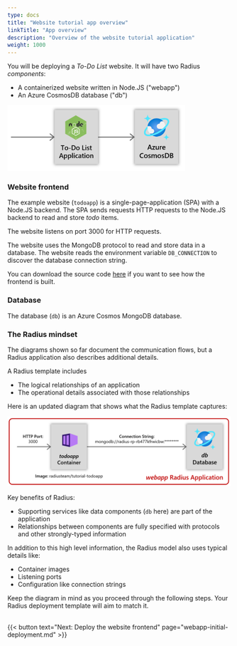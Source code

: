 ```yaml
---
type: docs
title: "Website tutorial app overview"
linkTitle: "App overview"
description: "Overview of the website tutorial application"
weight: 1000
---
```


You will be deploying a *To-Do List* website. It will have two Radius *components*:

- A containerized website written in Node.JS ("webapp")
- An Azure CosmosDB database ("db")


<img src="todoapp-diagram.png" width=400 alt="Simple app diagram">

### Website frontend

The example website (`todoapp`) is a single-page-application (SPA) with a Node.JS backend. The SPA sends requests HTTP requests to the Node.JS backend to read and store *todo* items.

The website listens on port 3000 for HTTP requests. 

The website uses the MongoDB protocol to read and store data in a database. The website reads the environment variable `DB_CONNECTION` to discover the database connection string.

You can download the source code [here](/tutorial/webapp.zip) if you want to see how the frontend is built.

### Database

The database (`db`) is an Azure Cosmos MongoDB database.

### The Radius mindset

The diagrams shown so far document the communication flows, but a Radius application also describes additional details. 

A Radius template includes 

- The logical relationships of an application 
- The operational details associated with those relationships 

Here is an updated diagram that shows what the Radius template captures:

<img src="todoapp-appdiagram.png" width=600 alt="App diagram with descriptions of all the details and relationships."><br />

Key benefits of Radius:

- Supporting services like data components (`db` here) are part of the application
- Relationships between components are fully specified with protocols and other strongly-typed information

In addition to this high level information, the Radius model also uses typical details like:

- Container images
- Listening ports
- Configuration like connection strings

Keep the diagram in mind as you proceed through the following steps. Your Radius deployment template will aim to match it. 


<br>{{< button text="Next: Deploy the website frontend" page="webapp-initial-deployment.md" >}}

